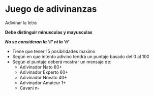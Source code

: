 # Juego de adivinanzas 

Adivinar la letra

**Debe distinguir minusculas y mayusculas**

***No se consideran la 'll' ni la 'ñ'***

- Tiene que tener 15 posibilidades maximo
- Según en que intento adivino tendrá un puntaje basado del 0 al 100
- Según el puntaje deberá mostrar un mensaje de:
    - Adivinador Nato 80+
    - Adivinador Experto 60+
    - Adivinador Novato 40+
    - Adivinador Amateur 1+
    - Cavani n-